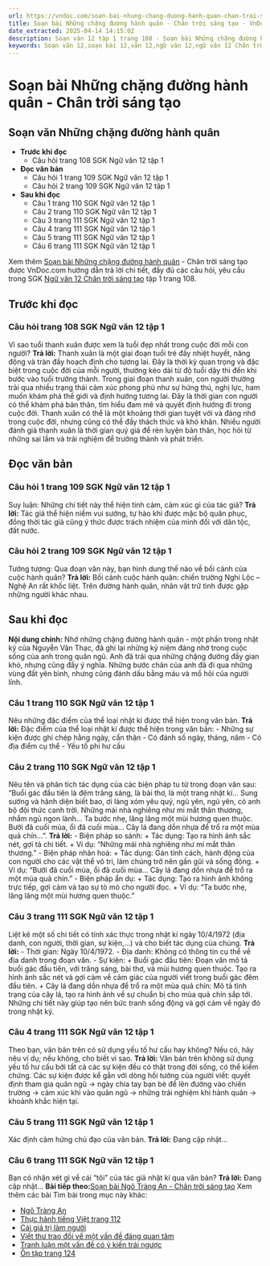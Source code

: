 ```yaml
---
url: https://vndoc.com/soan-bai-nhung-chang-duong-hanh-quan-chan-troi-sang-tao-321385
title: Soạn bài Những chặng đường hành quân - Chân trời sáng tạo - VnDoc.com
date_extracted: 2025-04-14 14:15:02
description: Soạn văn 12 tập 1 trang 108 - Soạn bài Những chặng đường hành quân - Chân trời sáng tạo được VnDoc.com sưu tầm và xin gửi tới bạn đọc cùng tham khảo nhé.
keywords: Soạn văn 12,soạn bài 12,văn 12,ngữ văn 12,ngữ văn 12 Chân trời sáng tạo,soạn ngữ văn 12,giải ngữ văn 12,soạn văn 12 Chân trời sáng tạo,soạn văn 12 Chân trời sáng tạo ngắn nhất,soạn văn 12 tập 1 trang 108 Chân trời sáng tạo,Soạn bài Những chặng đường hành quân Chân trời sáng tạo,Soạn bài Những chặng đường hành quân,Soạn văn Những chặng đường hành quân,Những chặng đường hành quân,soạn văn 12 tập 1 trang 108
---
```


# Soạn bài Những chặng đường hành quân - Chân trời sáng tạo
## Soạn văn Những chặng đường hành quân
  * **Trước khi đọc**
    * Câu hỏi trang 108 SGK Ngữ văn 12 tập 1
  * **Đọc văn bản**
    * Câu hỏi 1 trang 109 SGK Ngữ văn 12 tập 1
    * Câu hỏi 2 trang 109 SGK Ngữ văn 12 tập 1
  * **Sau khi đọc**
    * Câu 1 trang 110 SGK Ngữ văn 12 tập 1
    * Câu 2 trang 110 SGK Ngữ văn 12 tập 1
    * Câu 3 trang 111 SGK Ngữ văn 12 tập 1
    * Câu 4 trang 111 SGK Ngữ văn 12 tập 1
    * Câu 5 trang 111 SGK Ngữ văn 12 tập 1
    * Câu 6 trang 111 SGK Ngữ văn 12 tập 1

Xem thêm
[Soạn bài Những chặng đường hành quân](<https://vndoc.com/soan-bai-nhung-chang-duong-hanh-quan-chan-troi-sang-tao-321385>) \- Chân trời sáng tạo được VnDoc.com hướng dẫn trả lời chi tiết, đầy đủ các câu hỏi, yêu cầu trong SGK [Ngữ văn 12 Chân trời sáng tạo](<https://vndoc.com/soan-van-12-chan-troi-sang-tao>) tập 1 trang 108.
## Trước khi đọc
### Câu hỏi trang 108 SGK Ngữ văn 12 tập 1
Vì sao tuổi thanh xuân được xem là tuổi đẹp nhất trong cuộc đời mỗi con người?
**Trả lời:**
Thanh xuân là một giai đoạn tuổi trẻ đầy nhiệt huyết, năng động và tràn đầy hoạch định cho tương lai. Đây là thời kỳ quan trọng và đặc biệt trong cuộc đời của mỗi người, thường kéo dài từ độ tuổi dậy thì đến khi bước vào tuổi trưởng thành. Trong giai đoạn thanh xuân, con người thường trải qua nhiều trạng thái cảm xúc phong phú như sự hứng thú, nghị lực, ham muốn khám phá thế giới và định hướng tương lai. Đây là thời gian con người có thể khám phá bản thân, tìm hiểu đam mê và quyết định hướng đi trong cuộc đời. Thanh xuân có thể là một khoảng thời gian tuyệt vời và đáng nhớ trong cuộc đời, nhưng cũng có thể đầy thách thức và khó khăn. Nhiều người đánh giá thanh xuân là thời gian quý giá để rèn luyện bản thân, học hỏi từ những sai lầm và trải nghiệm để trưởng thành và phát triển.
## Đọc văn bản
### Câu hỏi 1 trang 109 SGK Ngữ văn 12 tập 1
Suy luận: Những chi tiết này thể hiện tình cảm, cảm xúc gì của tác giả?
**Trả lời:**
Tác giả thể hiện niềm vui sướng, tự hào khi được mặc bộ quân phục, đồng thời tác giả cũng ý thức được trách nhiệm của mình đối với dân tộc, đất nước.
### Câu hỏi 2 trang 109 SGK Ngữ văn 12 tập 1
Tưởng tượng: Qua đoạn văn này, bạn hình dung thế nào về bối cảnh của cuộc hành quân?
**Trả lời:**
Bối cảnh cuộc hành quân: chiến trường Nghi Lộc – Nghệ An rất khốc liệt. Trên đường hành quân, nhân vật trữ tình được gặp những người khác nhau.
## Sau khi đọc
**Nội dung chính:** Nhớ những chặng đường hành quân - một phần trong nhật ký của Nguyễn Văn Thạc, đã ghi lại những kỷ niệm đáng nhớ trong cuộc sống của anh trong quân ngũ. Anh đã trải qua những chặng đường đầy gian khó, nhưng cũng đầy ý nghĩa. Những bước chân của anh đã đi qua những vùng đất yên bình, nhưng cũng đánh dấu bằng máu và mồ hôi của người lính.
### Câu 1 trang 110 SGK Ngữ văn 12 tập 1
Nêu những đặc điểm của thể loại nhật kí được thể hiện trong văn bản.
**Trả lời:**
Đặc điểm của thể loại nhật kí được thể hiện trong văn bản:
\- Những sự kiện được ghi chép hằng ngày, cẩn thận
\- Có đánh số ngày, tháng, năm
\- Có địa điểm cụ thể
\- Yếu tố phi hư cấu
### Câu 2 trang 110 SGK Ngữ văn 12 tập 1
Nêu tên và phân tích tác dụng của các biện pháp tu từ trong đoạn văn sau:
“Buổi gác đầu tiên là đêm trăng sáng, là bài thơ, là một trang nhật kí… Sung sướng và hãnh diện biết bao, ơi làng xóm yêu quý, ngủ yên, ngủ yên, có anh bộ đội thức canh trời. Những mái nhà nghiêng như mi mắt thân thương, nhắm ngủ ngon lành… Ta bước nhẹ, lâng lâng một mùi hương quen thuộc. Bưởi đã cuối mùa, ổi đã cuối mùa... Cây lá đang dồn nhựa để trổ ra một mùa quả chín…”.
**Trả lời:**
\- Biện pháp so sánh:
\+ Tác dụng: Tạo ra hình ảnh sắc nét, gợi tả chi tiết.
\+ Ví dụ: “Những mái nhà nghiêng như mi mắt thân thương.”
\- Biện pháp nhân hoá:
\+ Tác dụng: Gán tính cách, hành động của con người cho các vật thể vô tri, làm chúng trở nên gần gũi và sống động.
\+ Ví dụ: “Bưởi đã cuối mùa, ổi đã cuối mùa… Cây lá đang dồn nhựa để trổ ra một mùa quả chín.”
\- Biện pháp ẩn dụ:
\+ Tác dụng: Tạo ra hình ảnh không trực tiếp, gợi cảm và tạo sự tò mò cho người đọc.
\+ Ví dụ: “Ta bước nhẹ, lâng lâng một mùi hương quen thuộc.”
### Câu 3 trang 111 SGK Ngữ văn 12 tập 1
Liệt kê một số chi tiết có tính xác thực trong nhật kí ngày 10/4/1972 \(địa danh, con người, thời gian, sự kiện,…\) và cho biết tác dụng của chúng.
**Trả lời:**
\- Thời gian: Ngày 10/4/1972.
\- Địa danh: Không có thông tin cụ thể về địa danh trong đoạn văn.
\- Sự kiện:
\+ Buổi gác đầu tiên: Đoạn văn mô tả buổi gác đầu tiên, với trăng sáng, bài thơ, và mùi hương quen thuộc. Tạo ra hình ảnh sắc nét và gợi cảm về cảm giác của người viết trong buổi gác đêm đầu tiên.
\+ Cây lá đang dồn nhựa để trổ ra một mùa quả chín: Mô tả tình trạng của cây lá, tạo ra hình ảnh về sự chuẩn bị cho mùa quả chín sắp tới.
Những chi tiết này giúp tạo nên bức tranh sống động và gợi cảm về ngày đó trong nhật ký.
### Câu 4 trang 111 SGK Ngữ văn 12 tập 1
Theo bạn, văn bản trên có sử dụng yếu tố hư cấu hay không? Nếu có, hãy nêu ví dụ; nếu không, cho biết vì sao.
**Trả lời:**
Văn bản trên không sử dụng yếu tố hư cấu bởi tất cả các sự kiện đều có thật trong đời sống, có thể kiểm chứng. Các sự kiện được kể gắn với dòng hồi tưởng của người viết: quyết định tham gia quân ngũ → ngày chia tay bạn bè để lên đường vào chiến trường → cảm xúc khi vào quân ngũ → những trải nghiệm khi hành quân → khoảnh khắc hiện tại.
### Câu 5 trang 111 SGK Ngữ văn 12 tập 1
Xác định cảm hứng chủ đạo của văn bản.
**Trả lời:**
Đang cập nhật...
### Câu 6 trang 111 SGK Ngữ văn 12 tập 1
Bạn có nhận xét gì về cái “tôi” của tác giả nhật kí qua văn bản?
**Trả lời:**
Đang cập nhật...
**Bài tiếp theo:**[Soạn bài Ngõ Tràng An - Chân trời sáng tạo](<https://vndoc.com/soan-bai-ngo-trang-an-chan-troi-sang-tao-321389>)
Xem thêm các bài Tìm bài trong mục này khác:
  * [Ngõ Tràng An](</soan-bai-ngo-trang-an-chan-troi-sang-tao-321389>)
  * [Thực hành tiếng Việt trang 112](</soan-bai-thuc-hanh-tieng-viet-trang-112-chan-troi-sang-tao-321431>)
  * [Cái giá trị làm người](</soan-bai-cai-gia-tri-lam-nguoi-chan-troi-sang-tao-321432>)
  * [Viết thư trao đổi về một vấn đề đáng quan tâm](</soan-bai-viet-thu-trao-doi-ve-mot-van-de-dang-quan-tam-chan-troi-sang-tao-321434>)
  * [Tranh luận một vấn đề có ý kiến trái ngược](</soan-bai-tranh-luan-mot-van-de-co-y-kien-trai-nguoc-chan-troi-sang-tao-321438>)
  * [Ôn tập trang 124](</soan-bai-on-tap-trang-124-chan-troi-sang-tao-321440>)

